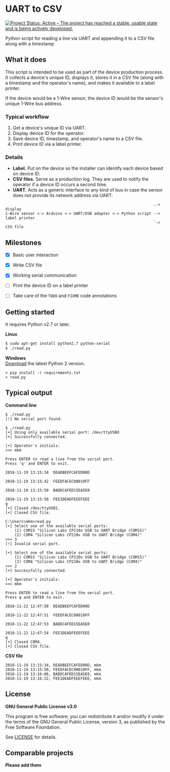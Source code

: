 # UART to CSV

[![Project Status: Active – The project has reached a stable, usable state and is being actively developed.](https://www.repostatus.org/badges/latest/active.svg)](https://www.repostatus.org/#active "Project Status: Active – The project has reached a stable, usable state and is being actively developed.")

Python script for reading a line via UART and appending it to a CSV file along with a timestamp


## What it does

This script is intended to be used as part of the device production process.
It collects a device's unique ID, displays it, stores it in a CSV file (along with a timestamp and the operator's name), and makes it available to a label printer.

If the device would be a 1-Wire sensor, the device ID would be the sensor's unique 1-Wire bus address.

### Typical workflow
1. Get a device's unique ID via UART.
2. Display device ID for the operator.
3. Save device ID, timestamp, and operator's name to a CSV file.
4. Print device ID via a label printer.

### Details
* **Label.** Put on the device so the installer can identify each device based on device ID.
* **CSV files.** Serve as a production log. They are used to notify the operator if a device ID occurs a second time.
* **UART.** Acts as a generic interface to any kind of bus in case the sensor does not provide its network address via UART:
```text
                                                                 .-> display
1-Wire sensor <-> Arduino <-> UART/USB adapter <-> Python script --> label printer
                                                                 `-> CSV file
```

## Milestones
* [X] Basic user interaction
* [X] Write CSV file
* [X] Working serial communication
* [ ] Print the device ID on a label printer
* [ ] Take care of the `TODO` and `FIXME` code annotations


## Getting started
It requires Python v2.7 or later.

**Linux**
```bash
$ sudo apt-get install python2.7 python-serial
$ ./read.py
```

**Windows**  
[Download](https://www.python.org/downloads/windows/) the latest Python 2 version.
```text
> pip install -r requirements.txt
> read.py
```


## Typical output

**Command line**

```text
$ ./read.py
[!] No serial port found.
```

```text
$ ./read.py
[+] Using only available serial port: /dev/ttyUSB0
[+] Successfully connected.

[+] Operator's initials:
>>> mkm

Press ENTER to read a line from the serial port.
Press 'q' and ENTER to exit.

2018-11-19 13:15:34  DEADBEEFCAFED00D

2018-11-19 13:15:42  FEEDFACEC00010FF

2018-11-19 13:15:50  BADDCAFED15EA5E0

2018-11-19 13:15:58  FEE1DEADFEEEFEEE
q
[+] Closed /dev/ttyUSB1.
[+] Closed CSV file.
```

```text
C:\Users\mkm>read.py
[+] Select one of the available serial ports:
    (1) COM15 "Silicon Labs CP210x USB to UART Bridge (COM15)"
    (2) COM4 "Silicon Labs CP210x USB to UART Bridge (COM4)"
>>> 3
[!] Invalid serial port.

[+] Select one of the available serial ports:
    (1) COM15 "Silicon Labs CP210x USB to UART Bridge (COM15)"
    (2) COM4 "Silicon Labs CP210x USB to UART Bridge (COM4)"
>>> 2
[+] Successfully connected.

[+] Operator's initials:
>>> mkm

Press ENTER to read a line from the serial port.
Press q and ENTER to exit.

2018-11-22 12:47:50  DEADBEEFCAFED00D

2018-11-22 12:47:51  FEEDFACEC00010FF

2018-11-22 12:47:53  BADDCAFED15EA5E0

2018-11-22 12:47:54  FEE1DEADFEEEFEEE
q
[+] Closed COM4.
[+] Closed CSV file.
```


**CSV file**

```text
2018-11-19 13:15:34, DEADBEEFCAFED00D, mkm
2018-11-19 13:15:50, FEEDFACEC00010FF, mkm
2018-11-19 13:16:06, BADDCAFED15EA5E0, mkm
2018-11-19 13:16:22, FEE1DEADFEEEFEEE, mkm
```


## License

**GNU General Public License v3.0**

This program is free software; you can redistribute it and/or modify it under the terms of the GNU General Public License, version 3, as published by the Free Software Foundation.

See [LICENSE](LICENSE) for details.


## Comparable projects
**Please add them**

